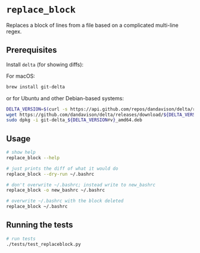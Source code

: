 # `replace_block`

Replaces a block of lines from a file based on a complicated multi-line regex.

## Prerequisites

Install `delta` (for showing diffs):

For macOS:

```sh
brew install git-delta
```

or for Ubuntu and other Debian-based systems:

```sh
DELTA_VERSION=$(curl -s https://api.github.com/repos/dandavison/delta/releases/latest | grep '"tag_name":' | cut -d'"' -f4)
wget https://github.com/dandavison/delta/releases/download/${DELTA_VERSION}/git-delta_${DELTA_VERSION#v}_amd64.deb
sudo dpkg -i git-delta_${DELTA_VERSION#v}_amd64.deb
```

## Usage

```sh
# show help
replace_block --help
```

```sh
# just prints the diff of what it would do
replace_block --dry-run ~/.bashrc
```

```sh
# don't overwrite ~/.bashrc; instead write to new_bashrc
replace_block -o new_bashrc ~/.bashrc
```

```sh
# overwrite ~/.bashrc with the block deleted
replace_block ~/.bashrc
```

## Running the tests

```sh
# run tests
./tests/test_replaceblock.py
```